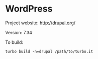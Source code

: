 # WordPress

Project website: http://drupal.org/

Version: 7.34

To build: 

	turbo build -n=drupal /path/to/turbo.it